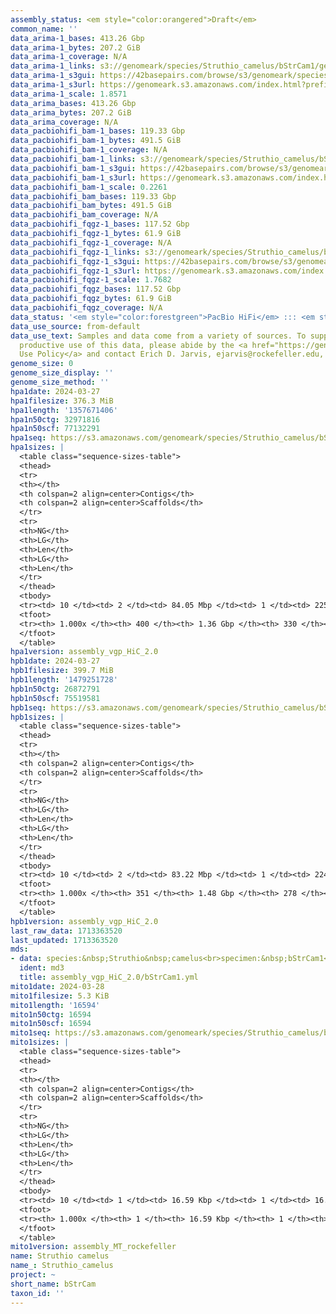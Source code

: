 ```yaml
---
assembly_status: <em style="color:orangered">Draft</em>
common_name: ''
data_arima-1_bases: 413.26 Gbp
data_arima-1_bytes: 207.2 GiB
data_arima-1_coverage: N/A
data_arima-1_links: s3://genomeark/species/Struthio_camelus/bStrCam1/genomic_data/arima/<br>
data_arima-1_s3gui: https://42basepairs.com/browse/s3/genomeark/species/Struthio_camelus/bStrCam1/genomic_data/arima/
data_arima-1_s3url: https://genomeark.s3.amazonaws.com/index.html?prefix=species/Struthio_camelus/bStrCam1/genomic_data/arima/
data_arima-1_scale: 1.8571
data_arima_bases: 413.26 Gbp
data_arima_bytes: 207.2 GiB
data_arima_coverage: N/A
data_pacbiohifi_bam-1_bases: 119.33 Gbp
data_pacbiohifi_bam-1_bytes: 491.5 GiB
data_pacbiohifi_bam-1_coverage: N/A
data_pacbiohifi_bam-1_links: s3://genomeark/species/Struthio_camelus/bStrCam1/genomic_data/pacbio_hifi/<br>
data_pacbiohifi_bam-1_s3gui: https://42basepairs.com/browse/s3/genomeark/species/Struthio_camelus/bStrCam1/genomic_data/pacbio_hifi/
data_pacbiohifi_bam-1_s3url: https://genomeark.s3.amazonaws.com/index.html?prefix=species/Struthio_camelus/bStrCam1/genomic_data/pacbio_hifi/
data_pacbiohifi_bam-1_scale: 0.2261
data_pacbiohifi_bam_bases: 119.33 Gbp
data_pacbiohifi_bam_bytes: 491.5 GiB
data_pacbiohifi_bam_coverage: N/A
data_pacbiohifi_fqgz-1_bases: 117.52 Gbp
data_pacbiohifi_fqgz-1_bytes: 61.9 GiB
data_pacbiohifi_fqgz-1_coverage: N/A
data_pacbiohifi_fqgz-1_links: s3://genomeark/species/Struthio_camelus/bStrCam1/genomic_data/pacbio_hifi/<br>
data_pacbiohifi_fqgz-1_s3gui: https://42basepairs.com/browse/s3/genomeark/species/Struthio_camelus/bStrCam1/genomic_data/pacbio_hifi/
data_pacbiohifi_fqgz-1_s3url: https://genomeark.s3.amazonaws.com/index.html?prefix=species/Struthio_camelus/bStrCam1/genomic_data/pacbio_hifi/
data_pacbiohifi_fqgz-1_scale: 1.7682
data_pacbiohifi_fqgz_bases: 117.52 Gbp
data_pacbiohifi_fqgz_bytes: 61.9 GiB
data_pacbiohifi_fqgz_coverage: N/A
data_status: '<em style="color:forestgreen">PacBio HiFi</em> ::: <em style="color:forestgreen">Arima</em>'
data_use_source: from-default
data_use_text: Samples and data come from a variety of sources. To support fair and
  productive use of this data, please abide by the <a href="https://genome10k.soe.ucsc.edu/data-use-policies/">Data
  Use Policy</a> and contact Erich D. Jarvis, ejarvis@rockefeller.edu, with any questions.
genome_size: 0
genome_size_display: ''
genome_size_method: ''
hpa1date: 2024-03-27
hpa1filesize: 376.3 MiB
hpa1length: '1357671406'
hpa1n50ctg: 32971816
hpa1n50scf: 77132291
hpa1seq: https://s3.amazonaws.com/genomeark/species/Struthio_camelus/bStrCam1/assembly_vgp_HiC_2.0/bStrCam1.HiC.hap1.20240327.fasta.gz
hpa1sizes: |
  <table class="sequence-sizes-table">
  <thead>
  <tr>
  <th></th>
  <th colspan=2 align=center>Contigs</th>
  <th colspan=2 align=center>Scaffolds</th>
  </tr>
  <tr>
  <th>NG</th>
  <th>LG</th>
  <th>Len</th>
  <th>LG</th>
  <th>Len</th>
  </tr>
  </thead>
  <tbody>
  <tr><td> 10 </td><td> 2 </td><td> 84.05 Mbp </td><td> 1 </td><td> 225.57 Mbp </td></tr><tr><td> 20 </td><td> 3 </td><td> 69.94 Mbp </td><td> 2 </td><td> 171.42 Mbp </td></tr><tr><td> 30 </td><td> 6 </td><td> 54.04 Mbp </td><td> 3 </td><td> 141.44 Mbp </td></tr><tr><td> 40 </td><td> 8 </td><td> 40.65 Mbp </td><td> 4 </td><td> 87.72 Mbp </td></tr><tr style="background-color:#cccccc;"><td> 50 </td><td> 12 </td><td style="background-color:#88ff88;"> 32.97 Mbp </td><td> 5 </td><td style="background-color:#88ff88;"> 77.13 Mbp </td></tr><tr><td> 60 </td><td> 17 </td><td> 22.62 Mbp </td><td> 7 </td><td> 47.52 Mbp </td></tr><tr><td> 70 </td><td> 25 </td><td> 13.01 Mbp </td><td> 11 </td><td> 30.51 Mbp </td></tr><tr><td> 80 </td><td> 37 </td><td> 9.25 Mbp </td><td> 16 </td><td> 23.02 Mbp </td></tr><tr><td> 90 </td><td> 57 </td><td> 4.81 Mbp </td><td> 25 </td><td> 9.09 Mbp </td></tr><tr><td> 100 </td><td> 400 </td><td> 12.52 Kbp </td><td> 330 </td><td> 12.52 Kbp </td></tr></tbody>
  <tfoot>
  <tr><th> 1.000x </th><th> 400 </th><th> 1.36 Gbp </th><th> 330 </th><th> 1.36 Gbp </th></tr>
  </tfoot>
  </table>
hpa1version: assembly_vgp_HiC_2.0
hpb1date: 2024-03-27
hpb1filesize: 399.7 MiB
hpb1length: '1479251728'
hpb1n50ctg: 26872791
hpb1n50scf: 75519581
hpb1seq: https://s3.amazonaws.com/genomeark/species/Struthio_camelus/bStrCam1/assembly_vgp_HiC_2.0/bStrCam1.HiC.hap2.20240327.fasta.gz
hpb1sizes: |
  <table class="sequence-sizes-table">
  <thead>
  <tr>
  <th></th>
  <th colspan=2 align=center>Contigs</th>
  <th colspan=2 align=center>Scaffolds</th>
  </tr>
  <tr>
  <th>NG</th>
  <th>LG</th>
  <th>Len</th>
  <th>LG</th>
  <th>Len</th>
  </tr>
  </thead>
  <tbody>
  <tr><td> 10 </td><td> 2 </td><td> 83.22 Mbp </td><td> 1 </td><td> 224.66 Mbp </td></tr><tr><td> 20 </td><td> 4 </td><td> 60.65 Mbp </td><td> 2 </td><td> 169.50 Mbp </td></tr><tr><td> 30 </td><td> 7 </td><td> 36.77 Mbp </td><td> 3 </td><td> 145.08 Mbp </td></tr><tr><td> 40 </td><td> 12 </td><td> 29.66 Mbp </td><td> 4 </td><td> 89.61 Mbp </td></tr><tr style="background-color:#cccccc;"><td> 50 </td><td> 17 </td><td style="background-color:#88ff88;"> 26.87 Mbp </td><td> 6 </td><td style="background-color:#88ff88;"> 75.52 Mbp </td></tr><tr><td> 60 </td><td> 23 </td><td> 22.48 Mbp </td><td> 9 </td><td> 39.89 Mbp </td></tr><tr><td> 70 </td><td> 31 </td><td> 15.51 Mbp </td><td> 13 </td><td> 28.69 Mbp </td></tr><tr><td> 80 </td><td> 44 </td><td> 8.40 Mbp </td><td> 19 </td><td> 19.00 Mbp </td></tr><tr><td> 90 </td><td> 69 </td><td> 3.89 Mbp </td><td> 32 </td><td> 6.38 Mbp </td></tr><tr><td> 100 </td><td> 351 </td><td> 17.94 Kbp </td><td> 278 </td><td> 17.94 Kbp </td></tr></tbody>
  <tfoot>
  <tr><th> 1.000x </th><th> 351 </th><th> 1.48 Gbp </th><th> 278 </th><th> 1.48 Gbp </th></tr>
  </tfoot>
  </table>
hpb1version: assembly_vgp_HiC_2.0
last_raw_data: 1713363520
last_updated: 1713363520
mds:
- data: species:&nbsp;Struthio&nbsp;camelus<br>specimen:&nbsp;bStrCam1<br>projects:&nbsp;<br>&nbsp;&nbsp;-&nbsp;vgp<br>assembled_by_group:&nbsp;Rockefeller<br>data_location:&nbsp;S3<br>release_to:&nbsp;S3<br>combine_for_curation:&nbsp;true<br>hap1:&nbsp;s3://genomeark/species/Struthio_camelus/bStrCam1/assembly_vgp_HiC_2.0/bStrCam1.HiC.hap1.20240327.fasta.gz<br>hap2:&nbsp;s3://genomeark/species/Struthio_camelus/bStrCam1/assembly_vgp_HiC_2.0/bStrCam1.HiC.hap2.20240327.fasta.gz<br>pretext_hap1:&nbsp;s3://genomeark/species/Struthio_camelus/bStrCam1/assembly_vgp_HiC_2.0/evaluation/hap1/pretext/bStrCam1_hap1_s2.pretext<br>pretext_hap2:&nbsp;s3://genomeark/species/Struthio_camelus/bStrCam1/assembly_vgp_HiC_2.0/evaluation/hap2/pretext/bStrCam1_hap2_s2.pretext<br>kmer_spectra_img:&nbsp;s3://genomeark/species/Struthio_camelus/bStrCam1/assembly_vgp_HiC_2.0/evaluation/merqury/bStrCam1_png/<br>pacbio_read_dir:&nbsp;s3://genomeark/species/Struthio_camelus/bStrCam1/genomic_data/pacbio_hifi/<br>pacbio_read_type:&nbsp;hifi<br>hic_read_dir:&nbsp;s3://genomeark/species/Struthio_camelus/bStrCam1/genomic_data/arima/<br>mito:&nbsp;s3://genomeark/species/Struthio_camelus/bStrCam1/assembly_MT_rockefeller/bStrCam1.MT.20240328.fasta.gz<br>pipeline:&nbsp;<br>&nbsp;&nbsp;-&nbsp;hifiasm&nbsp;(0.19.8+galaxy0)<br>&nbsp;&nbsp;-&nbsp;yahs&nbsp;(1.2a.2+galaxy1)<br>notes:&nbsp;This&nbsp;was&nbsp;a&nbsp;Hifiasm-HiC&nbsp;assembly&nbsp;of&nbsp;bStrCam1,&nbsp;resulting&nbsp;in&nbsp;two&nbsp;complete&nbsp;haplotypes.&nbsp;HiC&nbsp;scaffolding&nbsp;was&nbsp;performed&nbsp;with&nbsp;YaHS.&nbsp;&nbsp;The&nbsp;HiC&nbsp;prep&nbsp;kit&nbsp;used&nbsp;was&nbsp;Arima&nbsp;library&nbsp;prep.&nbsp;The&nbsp;HiC&nbsp;reads&nbsp;needed&nbsp;to&nbsp;have&nbsp;5&nbsp;bp&nbsp;trimmed&nbsp;from&nbsp;the&nbsp;5'&nbsp;end&nbsp;due&nbsp;to&nbsp;adapter&nbsp;left&nbsp;over&nbsp;from&nbsp;the&nbsp;Arima&nbsp;library&nbsp;prep&nbsp;kit.&nbsp;<br>
  ident: md3
  title: assembly_vgp_HiC_2.0/bStrCam1.yml
mito1date: 2024-03-28
mito1filesize: 5.3 KiB
mito1length: '16594'
mito1n50ctg: 16594
mito1n50scf: 16594
mito1seq: https://s3.amazonaws.com/genomeark/species/Struthio_camelus/bStrCam1/assembly_MT_rockefeller/bStrCam1.MT.20240328.fasta.gz
mito1sizes: |
  <table class="sequence-sizes-table">
  <thead>
  <tr>
  <th></th>
  <th colspan=2 align=center>Contigs</th>
  <th colspan=2 align=center>Scaffolds</th>
  </tr>
  <tr>
  <th>NG</th>
  <th>LG</th>
  <th>Len</th>
  <th>LG</th>
  <th>Len</th>
  </tr>
  </thead>
  <tbody>
  <tr><td> 10 </td><td> 1 </td><td> 16.59 Kbp </td><td> 1 </td><td> 16.59 Kbp </td></tr><tr><td> 20 </td><td> 1 </td><td> 16.59 Kbp </td><td> 1 </td><td> 16.59 Kbp </td></tr><tr><td> 30 </td><td> 1 </td><td> 16.59 Kbp </td><td> 1 </td><td> 16.59 Kbp </td></tr><tr><td> 40 </td><td> 1 </td><td> 16.59 Kbp </td><td> 1 </td><td> 16.59 Kbp </td></tr><tr style="background-color:#cccccc;"><td> 50 </td><td> 1 </td><td style="background-color:#ff8888;"> 16.59 Kbp </td><td> 1 </td><td style="background-color:#ff8888;"> 16.59 Kbp </td></tr><tr><td> 60 </td><td> 1 </td><td> 16.59 Kbp </td><td> 1 </td><td> 16.59 Kbp </td></tr><tr><td> 70 </td><td> 1 </td><td> 16.59 Kbp </td><td> 1 </td><td> 16.59 Kbp </td></tr><tr><td> 80 </td><td> 1 </td><td> 16.59 Kbp </td><td> 1 </td><td> 16.59 Kbp </td></tr><tr><td> 90 </td><td> 1 </td><td> 16.59 Kbp </td><td> 1 </td><td> 16.59 Kbp </td></tr><tr><td> 100 </td><td> 1 </td><td> 16.59 Kbp </td><td> 1 </td><td> 16.59 Kbp </td></tr></tbody>
  <tfoot>
  <tr><th> 1.000x </th><th> 1 </th><th> 16.59 Kbp </th><th> 1 </th><th> 16.59 Kbp </th></tr>
  </tfoot>
  </table>
mito1version: assembly_MT_rockefeller
name: Struthio camelus
name_: Struthio_camelus
project: ~
short_name: bStrCam
taxon_id: ''
---
```

